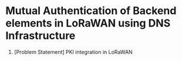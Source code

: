 # Mutual Authentication of Backend elements in LoRaWAN using DNS Infrastructure


1. [Problem Statement] PKI integration in LoRaWAN
